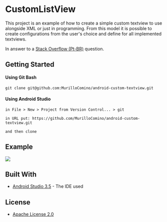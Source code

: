 # CustomListView

This project is an example of how to create a simple custom textview to use alongside XML or just in programming. From this model it is possible to create configurations from the user's choice and define for all implemented textviews.

In answer to a [Stack Overflow (Pt-BR)](https://pt.stackoverflow.com/a/371672/128573) question.
## Getting Started
#### Using Git Bash
```
git clone git@github.com:MurilloComino/android-custom-textview.git
```

#### Using Android Studio
```
in File > New > Project from Version Control... > git

in URL put: https://github.com/MurilloComino/android-custom-textview.git

and then clone
```

## Example
![](https://github.com/MurilloComino/android-custom-textview/blob/master/resources/1.gif?raw=true)


## Built With

* [Android Studio 3.5](https://developer.android.com/studio) - The IDE used

## License

* [Apache License 2.0](https://github.com/MurilloComino/android-custom-textview/blob/master/LICENSE.md)